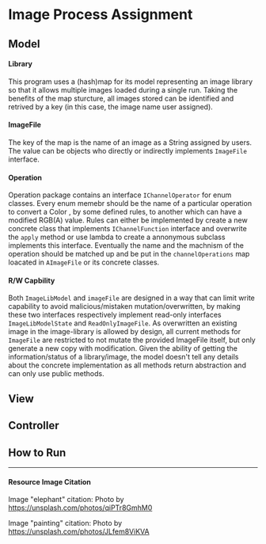 # Image Process Assignment

## Model

#### Library

This program uses a (hash)map for its model representing an image library so that it allows multiple images loaded during a single run. Taking the benefits of the map sturcture, all images stored can be identified and retrived by a key (in this case, the image name user assigned). 

#### ImageFile

The key of the map is the name of an image as a String assigned by users. The value can be objects who directly or indirectly implements `ImageFile` interface. 

#### Operation

Operation package contains an interface `IChannelOperator` for enum classes. Every enum memebr should be the name of  a particular operation to convert a Color , by some defined rules, to another which can have a modified RGB(A) value. Rules can either be implemented by create a new concrete class that implements `IChannelFunction` interface and overwrite the `apply` method or use lambda to create a annonymous subclass implements this interface. Eventually the name and the machnism of the operation should be matched up and be put in the `channelOperations` map loacated in `AImageFile` or its concrete classes.

#### R/W Capbility

Both `ImageLibModel` and `imageFile` are designed in a way that can limit write capability to avoid malicious/mistaken mutation/overwritten, by making these two interfaces respectively implement read-only interfaces `ImageLibModelState` and `ReadOnlyImageFile`. As overwritten an existing image in the image-library is allowed by design, all current methods for `ImageFile` are restricted to not mutate the provided  ImageFile itself, but only generate a new copy with modification. Given the ability of getting the information/status of a library/image, the model doesn't tell any details about the concrete implementation as all methods return abstraction and can only use public methods.

## View

## Controller

## How to Run

---

#### Resource Image Citation

Image "elephant" citation: Photo by https://unsplash.com/photos/qiPTr8GmhM0

Image "painting" citation: Photo by https://unsplash.com/photos/JLfem8ViKVA

